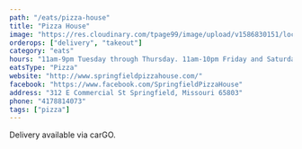 ```yaml
---
path: "/eats/pizza-house"
title: "Pizza House"
image: "https://res.cloudinary.com/tpage99/image/upload/v1586830151/local417eats/local417eatslogo.png"
orderops: ["delivery", "takeout"]
category: "eats"
hours: "11am-9pm Tuesday through Thursday. 11am-10pm Friday and Saturday"
eatsType: "Pizza"
website: "http://www.springfieldpizzahouse.com/"
facebook: "https://www.facebook.com/SpringfieldPizzaHouse"
address: "312 E Commercial St Springfield, Missouri 65803"
phone: "4178814073"
tags: ["pizza"]
---
```


Delivery available via carGO.
